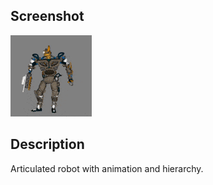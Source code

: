 ## Screenshot

![screenshot](screenshot/screenshot.gif)

## Description

Articulated robot with animation and hierarchy.